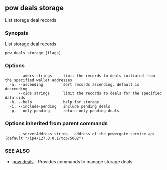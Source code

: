 ## pow deals storage

List storage deal records

### Synopsis

List storage deal records

```
pow deals storage [flags]
```

### Options

```
      --addrs strings     limit the records to deals initiated from  the specified wallet addresses
  -a, --ascending         sort records ascending, default is descending
      --cids strings      limit the records to deals for the specified data cids
  -h, --help              help for storage
  -i, --include-pending   include pending deals
  -p, --only-pending      return only pending deals
```

### Options inherited from parent commands

```
      --serverAddress string   address of the powergate service api (default "/ip4/127.0.0.1/tcp/5002")
```

### SEE ALSO

* [pow deals](pow_deals.md)	 - Provides commands to manage storage deals

